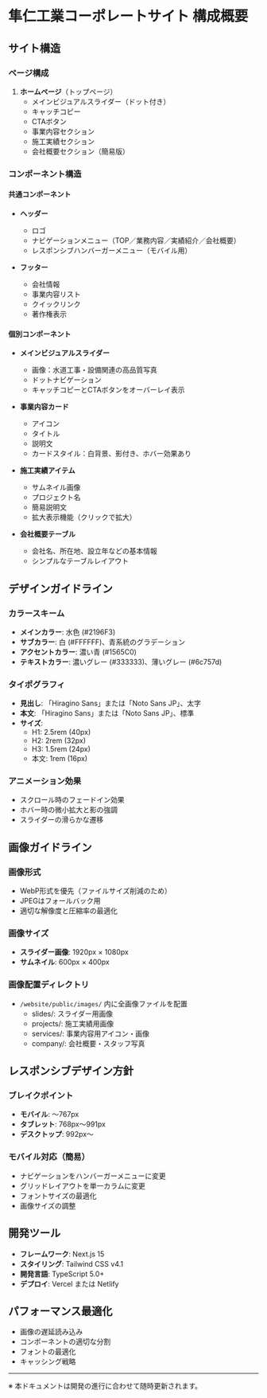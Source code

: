 # 隼仁工業コーポレートサイト 構成概要

## サイト構造

### ページ構成
1. **ホームページ**（トップページ）
   - メインビジュアルスライダー（ドット付き）
   - キャッチコピー
   - CTAボタン
   - 事業内容セクション
   - 施工実績セクション
   - 会社概要セクション（簡易版）

### コンポーネント構造

#### 共通コンポーネント
- **ヘッダー**
  - ロゴ
  - ナビゲーションメニュー（TOP／業務内容／実績紹介／会社概要）
  - レスポンシブハンバーガーメニュー（モバイル用）

- **フッター**
  - 会社情報
  - 事業内容リスト
  - クイックリンク
  - 著作権表示

#### 個別コンポーネント
- **メインビジュアルスライダー**
  - 画像：水道工事・設備関連の高品質写真
  - ドットナビゲーション
  - キャッチコピーとCTAボタンをオーバーレイ表示

- **事業内容カード**
  - アイコン
  - タイトル
  - 説明文
  - カードスタイル：白背景、影付き、ホバー効果あり

- **施工実績アイテム**
  - サムネイル画像
  - プロジェクト名
  - 簡易説明文
  - 拡大表示機能（クリックで拡大）

- **会社概要テーブル**
  - 会社名、所在地、設立年などの基本情報
  - シンプルなテーブルレイアウト

## デザインガイドライン

### カラースキーム
- **メインカラー**: 水色 (#2196F3)
- **サブカラー**: 白 (#FFFFFF)、青系統のグラデーション
- **アクセントカラー**: 濃い青 (#1565C0)
- **テキストカラー**: 濃いグレー (#333333)、薄いグレー (#6c757d)

### タイポグラフィ
- **見出し**: 「Hiragino Sans」または「Noto Sans JP」、太字
- **本文**: 「Hiragino Sans」または「Noto Sans JP」、標準
- **サイズ**:
  - H1: 2.5rem (40px)
  - H2: 2rem (32px)
  - H3: 1.5rem (24px)
  - 本文: 1rem (16px)

### アニメーション効果
- スクロール時のフェードイン効果
- ホバー時の微小拡大と影の強調
- スライダーの滑らかな遷移

## 画像ガイドライン

### 画像形式
- WebP形式を優先（ファイルサイズ削減のため）
- JPEGはフォールバック用
- 適切な解像度と圧縮率の最適化

### 画像サイズ
- **スライダー画像**: 1920px × 1080px
- **サムネイル**: 600px × 400px

### 画像配置ディレクトリ
- `/website/public/images/` 内に全画像ファイルを配置
  - slides/: スライダー用画像
  - projects/: 施工実績用画像
  - services/: 事業内容用アイコン・画像
  - company/: 会社概要・スタッフ写真

## レスポンシブデザイン方針

### ブレイクポイント
- **モバイル**: 〜767px
- **タブレット**: 768px〜991px
- **デスクトップ**: 992px〜

### モバイル対応（簡易）
- ナビゲーションをハンバーガーメニューに変更
- グリッドレイアウトを単一カラムに変更
- フォントサイズの最適化
- 画像サイズの調整

## 開発ツール
- **フレームワーク**: Next.js 15
- **スタイリング**: Tailwind CSS v4.1
- **開発言語**: TypeScript 5.0+
- **デプロイ**: Vercel または Netlify

## パフォーマンス最適化
- 画像の遅延読み込み
- コンポーネントの適切な分割
- フォントの最適化
- キャッシング戦略

---

※ 本ドキュメントは開発の進行に合わせて随時更新されます。
